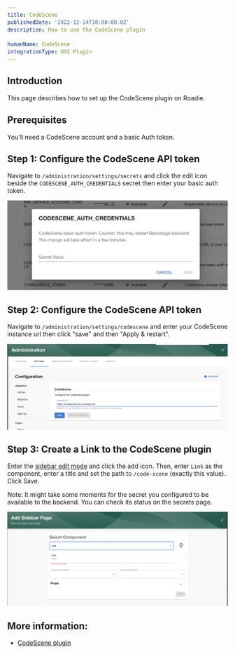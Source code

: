 ```yaml
---
title: CodeScene
publishedDate: '2022-12-14T10:00:00.0Z'
description: How to use the CodeScene plugin

humanName: CodeScene
integrationType: OSS Plugin
---
```


## Introduction

This page describes how to set up the CodeScene plugin on Roadie.

## Prerequisites

You'll need a CodeScene account and a basic Auth token.

## Step 1: Configure the CodeScene API token

Navigate to `/administration/settings/secrets` and click the edit icon beside the `CODESCENE_AUTH_CREDENTIALS` secret then
enter your basic auth token.

![Set Auth](./credentials.png)


## Step 2: Configure the CodeScene API token

Navigate to `/administration/settings/codescene` and enter your CodeScene instance url then click "save" and then "Apply & restart". 

![Set Config](./config.png)

## Step 3: Create a Link to the CodeScene plugin

Enter the [sidebar edit mode](/docs/getting-started/updating-the-ui#updating-the-sidebar) and click the add icon. Then,
enter `Link` as the component, enter a title and set the path to `/code-scene` (exactly this value). Click Save.

Note: It might take some moments for the secret you configured to be available to the backend. You can check its status
on the secrets page.

![Create Link](./link.png)

## More information:

* [CodeScene plugin](https://github.com/backstage/backstage/tree/master/plugins/codescene)
